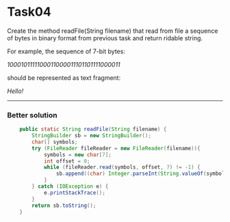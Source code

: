 # Task04

Create the method readFile(String filename) that read from file a sequence of bytes in binary format from previous task and return ridable string.

For example, the sequence of 7-bit bytes:

*1000101111100011000011101101111000011*

should be represented as text fragment:

*Hello!*

---

### Better solution

```java
    public static String readFile(String filename) {
        StringBuilder sb = new StringBuilder();
        char[] symbols;
        try (FileReader fileReader = new FileReader(filename)){
            symbols = new char[7];
            int offset = 0;
            while (fileReader.read(symbols, offset, 7) != -1) {
                sb.append((char) Integer.parseInt(String.valueOf(symbols), 2));
            }
        } catch (IOException e) {
            e.printStackTrace();
        }
        return sb.toString();
    }
```
